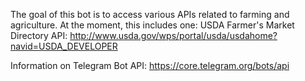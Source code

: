 The goal of this bot is to access various APIs related to farming and agriculture.
At the moment, this includes one:
USDA Farmer's Market Directory API: http://www.usda.gov/wps/portal/usda/usdahome?navid=USDA_DEVELOPER

Information on Telegram Bot API: https://core.telegram.org/bots/api
